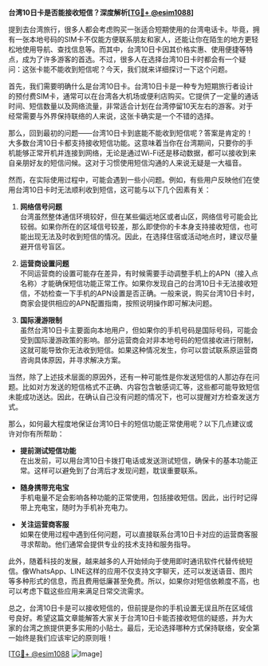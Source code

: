 **台湾10日卡是否能接收短信？深度解析[[TG💪+ @esim1088](https://t.me/s/esim1088)]**

提到去台湾旅行，很多人都会考虑购买一张适合短期使用的台湾电话卡。毕竟，拥有一张本地号码的SIM卡不仅能方便联系朋友和家人，还能让你在陌生的地方更轻松地使用导航、查找信息等。而其中，台湾10日卡因其价格实惠、使用便捷等特点，成为了许多游客的首选。不过，很多人在选择台湾10日卡时都会有一个疑问：这张卡能不能收到短信呢？今天，我们就来详细探讨一下这个问题。

首先，我们需要明确什么是台湾10日卡。台湾10日卡是一种专为短期旅行者设计的预付费SIM卡，通常可以在台湾各大机场或便利店购买。它提供了一定量的通话时间、短信数量以及网络流量，非常适合计划在台湾停留10天左右的游客。对于经常需要与外界保持联络的人来说，这张卡确实是一个不错的选择。

那么，回到最初的问题——台湾10日卡到底能不能收到短信呢？答案是肯定的！大多数台湾10日卡都支持接收短信功能。这意味着当你在台湾期间，只要你的手机能够正常开机并连接到网络，无论是通过Wi-Fi还是移动数据，都可以接收到来自亲朋好友的短信问候。这对于习惯使用短信沟通的人来说无疑是一大福音。

然而，在实际使用过程中，可能会遇到一些小问题。例如，有些用户反映他们在使用台湾10日卡时无法顺利收到短信，这可能与以下几个因素有关：

1. **网络信号问题**  
   台湾虽然整体通信环境较好，但在某些偏远地区或者山区，网络信号可能会比较弱。如果你所在的区域信号较差，那么即使你的卡本身支持接收短信，也可能出现无法及时收到短信的情况。因此，在选择住宿或活动地点时，建议尽量避开信号盲区。

2. **运营商设置问题**  
   不同运营商的设置可能存在差异，有时候需要手动调整手机上的APN（接入点名称）才能确保短信功能正常工作。如果你发现自己的台湾10日卡无法接收短信，不妨检查一下手机的APN设置是否正确。一般来说，购买台湾10日卡时，商家会提供相应的APN配置指南，按照说明操作即可解决问题。

3. **国际漫游限制**  
   虽然台湾10日卡主要面向本地用户，但如果你的手机号码是国际号码，可能会受到国际漫游政策的影响。部分运营商会对非本地号码的短信接收进行限制，这就可能导致你无法收到短信。如果这种情况发生，你可以尝试联系原运营商咨询具体原因，并寻求解决方案。

当然，除了上述技术层面的原因外，还有一种可能性是你发送短信的人那边存在问题。比如对方发送的短信格式不正确、内容包含敏感词汇等，这些都可能导致短信未能成功送达。因此，在确认自己没有问题的情况下，也可以提醒对方检查发送方式。

那么，如何最大程度地保证台湾10日卡的短信功能正常使用呢？以下几点建议或许对你有所帮助：

- **提前测试短信功能**  
  在出发前，可以用台湾10日卡拨打电话或发送测试短信，确保卡的基本功能正常。这样可以避免到了台湾后才发现问题，耽误重要联系。

- **随身携带充电宝**  
  手机电量不足会影响各种功能的正常使用，包括接收短信。因此，出行时记得带上充电宝，随时为手机补充电力。

- **关注运营商客服**  
  如果在使用过程中遇到任何问题，可以直接联系台湾10日卡对应的运营商客服寻求帮助。他们通常会提供专业的技术支持和服务指导。

此外，随着科技的发展，越来越多的人开始倾向于使用即时通讯软件代替传统短信。像WhatsApp、LINE这样的应用不仅支持文字聊天，还可以发送语音、图片等多种形式的信息，而且费用低廉甚至免费。所以，如果你对短信依赖度不高，也可以考虑下载这些应用来满足日常交流需求。

总之，台湾10日卡是可以接收短信的，但前提是你的手机设置无误且所在区域信号良好。希望这篇文章能解答大家关于台湾10日卡能否接收短信的疑惑，并为大家的台湾之旅提供更多实用的小贴士。最后，无论选择哪种方式保持联络，安全第一始终是我们应该牢记的原则哦！

[[TG💪+ @esim1088](https://t.me/s/esim1088) ![Image](https://i.postimg.cc/4NQfJmqS/Snipaste-2025-05-13-00-14-12.png)]